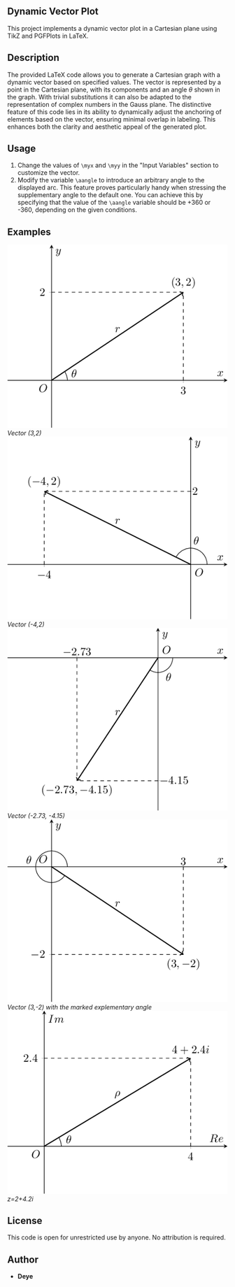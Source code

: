 ## Dynamic Vector Plot

This project implements a dynamic vector plot in a Cartesian plane using TikZ and PGFPlots in LaTeX.

## Description

The provided LaTeX code allows you to generate a Cartesian graph with a dynamic vector based on specified values. The vector is represented by a point in the Cartesian plane, with its components and an angle $\theta$ shown in the graph.
With trivial substitutions it can also be adapted to the representation of complex numbers in the Gauss plane.
The distinctive feature of this code lies in its ability to dynamically adjust the anchoring of elements based on the vector, ensuring minimal overlap in labeling. This enhances both the clarity and aesthetic appeal of the generated plot.

## Usage

1. Change the values of `\myx` and `\myy` in the "Input Variables" section to customize the vector.
2. Modify the variable `\aangle` to introduce an arbitrary angle to the displayed arc. This feature proves particularly handy when stressing the supplementary angle to the default one. You can achieve this by specifying that the value of the `\aangle` variable should be +360 or -360, depending on the given conditions.

## Examples

![Vector (3,2)](Plot_1.png)
*Vector (3,2)*
![Vector (-4,2)](Plot_2.png)
*Vector (-4,2)*
![Vector (-2.73, -4.15)](Plot_3.png)
*Vector (-2.73, -4.15)*
![Vector (3,-2) with the marked explementary angle](Plot_4.png)
*Vector (3,-2) with the marked explementary angle*
![Complex number](Plot_z.png)
*z=2+4.2i*

## License

This code is open for unrestricted use by anyone. No attribution is required.

## Author

- **Deye**
